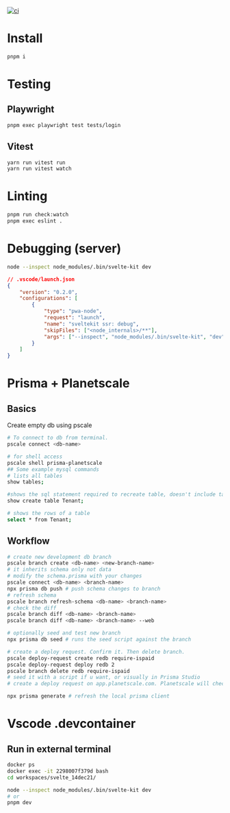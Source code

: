 [![ci](https://github.com/ambiguous48/svelte_14dec21/actions/workflows/ci.yml/badge.svg)](https://github.com/ambiguous48/svelte_14dec21/actions/workflows/ci.yml)

# Install

```bash
pnpm i
```

# Testing

## Playwright

```bash
pnpm exec playwright test tests/login
```

## Vitest

```bash
yarn run vitest run
yarn run vitest watch
```

# Linting

```bash
pnpm run check:watch
pnpm exec eslint .
```

# Debugging (server)

```bash
node --inspect node_modules/.bin/svelte-kit dev
```

```json
// .vscode/launch.json
{
	"version": "0.2.0",
	"configurations": [
		{
			"type": "pwa-node",
			"request": "launch",
			"name": "sveltekit ssr: debug",
			"skipFiles": ["<node_internals>/**"],
			"args": ["--inspect", "node_modules/.bin/svelte-kit", "dev"]
		}
	]
}
```

# Prisma + Planetscale

## Basics

Create empty db using pscale

```bash
# To connect to db from terminal.
pscale connect <db-name>
```

```bash
# for shell access
pscale shell prisma-planetscale
## Some example mysql commands
# lists all tables
show tables;

#shows the sql statement required to recreate table, doesn't include table data
show create table Tenant;

# shows the rows of a table
select * from Tenant;
```

## Workflow

```bash
# create new development db branch
pscale branch create <db-name> <new-branch-name>
# it inherits schema only not data
# modify the schema.prisma with your changes
pscale connect <db-name> <branch-name>
npx prisma db push # push schema changes to branch
# refresh schema
pscale branch refresh-schema <db-name> <branch-name>
# check the diff
pscale branch diff <db-name> <branch-name>
pscale branch diff <db-name> <branch-name> --web

# optionally seed and test new branch
npx prisma db seed # runs the seed script against the branch

# create a deploy request. Confirm it. Then delete branch.
pscale deploy-request create redb require-ispaid
pscale deploy-request deploy redb 2
pscale branch delete redb require-ispaid
# seed it with a script if u want, or visually in Prisma Studio
# create a deploy request on app.planetscale.com. Planetscale will check if changes are deployable. It will also visually show the diff. If all is well, confirm the deployment to go ahead. Delete the branch. At this point, the main branch has it's original data intact AND it now has the schema changes applied.
```

```bash
npx prisma generate # refresh the local prisma client
```

# Vscode .devcontainer

## Run in external terminal

```bash
docker ps
docker exec -it 2298007f379d bash
cd workspaces/svelte_14dec21/

node --inspect node_modules/.bin/svelte-kit dev
# or
pnpm dev
```

